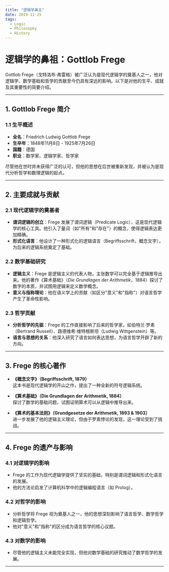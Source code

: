 ```yaml
---
title: "逻辑学鼻主"
date: 2019-11-25
tags:
  - Logic
  - Philosophy
  - History
---
```


# 逻辑学的鼻祖：Gottlob Frege

Gottlob Frege（戈特洛布·弗雷格）被广泛认为是现代逻辑学的奠基人之一，他对逻辑学、数学基础和哲学的贡献至今仍具有深远的影响。以下是对他的生平、成就及其重要性的简要介绍。

---

## 1. **Gottlob Frege 简介**

### 1.1 生平概述
- **全名**：Friedrich Ludwig Gottlob Frege  
- **生卒年**：1848年11月8日 - 1925年7月26日  
- **国籍**：德国  
- **职业**：数学家、逻辑学家、哲学家  

尽管他在世时并未获得广泛的认可，但他的思想在后世被重新发现，并被认为是现代分析哲学和数理逻辑的起点。

---

## 2. **主要成就与贡献**

### 2.1 现代逻辑学的奠基者
- **谓词逻辑的创立**：Frege 发展了谓词逻辑（Predicate Logic），这是现代逻辑学的核心工具。他引入了量词（如"所有"和"存在"）的概念，使得逻辑表达更加精确。
- **形式化语言**：他设计了一种形式化的逻辑语言（Begriffsschrift，概念文字），为后来的逻辑系统奠定了基础。

### 2.2 数学基础研究
- **逻辑主义**：Frege 是逻辑主义的代表人物，主张数学可以完全基于逻辑推导出来。他的著作《算术基础》（*Die Grundlagen der Arithmetik*，1884）探讨了数字的本质，并试图用逻辑来定义数学概念。
- **意义与指称理论**：他在语义学上的贡献（如区分"意义"和"指称"）对语言哲学产生了革命性影响。

### 2.3 哲学贡献
- **分析哲学的先驱**：Frege 的工作直接影响了后来的哲学家，如伯特兰·罗素（Bertrand Russell）、路德维希·维特根斯坦（Ludwig Wittgenstein）等。
- **语言与思想的关系**：他深入研究了语言如何表达思想，为语言哲学开辟了新的方向。

---

## 3. **Frege 的核心著作**

- **《概念文字》（Begriffsschrift, 1879）**  
  这本书是现代逻辑学的开山之作，提出了一种全新的符号逻辑系统。
  
- **《算术基础》（Die Grundlagen der Arithmetik, 1884）**  
  探讨了数学的基础问题，试图证明算术可以从逻辑中推导出来。

- **《算术的基本法则》（Grundgesetze der Arithmetik, 1893 & 1903）**  
  进一步发展了他的逻辑主义理论，但由于罗素悖论的发现，这一理论受到了挑战。

---

## 4. **Frege 的遗产与影响**

### 4.1 对逻辑学的影响
- Frege 的工作为现代逻辑学提供了坚实的基础，特别是谓词逻辑和形式化语言的发展。
- 他的方法论启发了计算机科学中的逻辑编程语言（如 Prolog）。

### 4.2 对哲学的影响
- 分析哲学将 Frege 视为奠基人之一，他的思想深刻影响了语言哲学、数学哲学和逻辑哲学。
- 他对"意义"和"指称"的区分成为语言哲学的核心议题。

### 4.3 对数学的影响
- 尽管他的逻辑主义未能完全实现，但他对数学基础的研究推动了数学哲学的发展。

---
